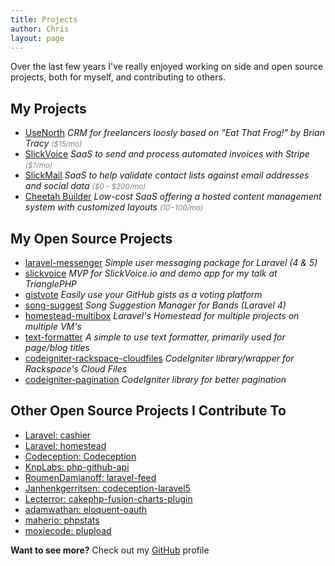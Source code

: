 ```yaml
---
title: Projects
author: Chris
layout: page
---
```

Over the last few years I've really enjoyed working on side and open source projects, both for myself, and contributing to others.

## My Projects
* [UseNorth](https://usenorth.com) _CRM for freelancers loosly based on "Eat That Frog!" by Brian Tracy <small style="color: grey;">($15/mo)</small>_
* [SlickVoice](https://slickvoice.io) _SaaS to send and process automated invoices with Stripe <small style="color: grey;">($?/mo)</small>_
* [SlickMail](https://slickmail.io) _SaaS to help validate contact lists against email addresses and social data <small style="color: grey;">($0 - $200/mo)</small>_
* [Cheetah Builder](http://www.cheetahbuilder.com) _Low-cost SaaS offering a hosted content management system with customized layouts <small style="color: grey;">($10-$100/mo)</small>_

## My Open Source Projects

* [laravel-messenger](https://github.com/cmgmyr/laravel-messenger) _Simple user messaging package for Laravel (4 & 5)_
* [slickvoice](https://github.com/cmgmyr/mvp.slickvoice.io) _MVP for SlickVoice.io and demo app for my talk at TrianglePHP_
* [gistvote](https://github.com/cmgmyr/gistvote) _Easily use your GitHub gists as a voting platform_
* [song-suggest](https://github.com/cmgmyr/song-suggest) _Song Suggestion Manager for Bands (Laravel 4)_
* [homestead-multibox](https://github.com/cmgmyr/homestead-multibox) _Laravel's Homestead for multiple projects on multiple VM's_
* [text-formatter](https://github.com/SpartzInc/text-formatter) _A simple to use text formatter, primarily used for page/blog titles_
* [codeigniter-rackspace-cloudfiles](https://github.com/modomg/codeigniter-rackspace-cloudfiles) _CodeIgniter library/wrapper for Rackspace's Cloud Files_
* [codeigniter-pagination](https://github.com/modomg/codeigniter-pagination) _CodeIgniter library for better pagination_

## Other Open Source Projects I Contribute To

* [Laravel: cashier](https://github.com/laravel/cashier)
* [Laravel: homestead](https://github.com/laravel/homestead)
* [Codeception: Codeception](https://github.com/Codeception/Codeception)
* [KnpLabs: php-github-api](https://github.com/KnpLabs/php-github-api)
* [RoumenDamianoff: laravel-feed](https://github.com/RoumenDamianoff/laravel-feed)
* [Janhenkgerritsen: codeception-laravel5](https://github.com/janhenkgerritsen/codeception-laravel5)
* [Lecterror: cakephp-fusion-charts-plugin](https://github.com/lecterror/cakephp-fusion-charts-plugin)
* [adamwathan: eloquent-oauth](https://github.com/adamwathan/eloquent-oauth)
* [maherio: phpstats](https://github.com/maherio/phpstats)
* [moxiecode: plupload](https://github.com/moxiecode/plupload)

**Want to see more?** Check out my [GitHub](https://github.com/cmgmyr) profile